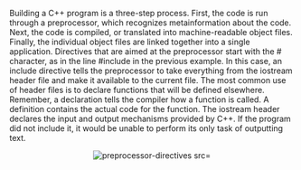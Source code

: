 Building a C++ program is a three-step process. First, the code is run through a preprocessor, which recognizes metainformation about the code. Next, the code is compiled, or translated into machine-readable
object files. Finally, the individual object files are linked together into a single application. Directives that are aimed at the preprocessor start with the # character, as in the line #include <iostream> in the previous example. In this case, an include directive tells the preprocessor to take everything from the iostream header file and make it available to the current file. The most common use of header files is to declare functions that will be defined elsewhere. Remember, a declaration tells the compiler how a function is called. A definition contains the actual code for the function. The iostream header declares the input and output mechanisms provided by C++. If the program did not include it, it would be unable to
perform its only task of outputting text.

<div align="center" > <img  title="Preprocessor-directives" alt="preprocessor-directives src="./Preprocessor-directives.jpg"> </div>
